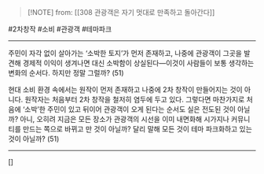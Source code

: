  > [!NOTE] from: [[308 관광객은 자기 멋대로 만족하고 돌아간다]]

#2차창작 #소비 #관광객 #테마파크 

--- 
주민이 자각 없이 살아가는 ‘소박한 토지’가 먼저 존재하고, 나중에 관광객이 그곳을 발견해 경제적 이익이 생겨나면 대신 소박함이 상실된다—이것이 사람들이 보통 생각하는 변화의 순서다. 하지만 정말 그럴까? (51)

현대 소비 환경 속에서는 원작이 먼저 존재하고 나중에 2차 창작이 만들어지는 것이 아니다. 원작자는 처음부터 2차 창작을 철저히 염두에 두고 있다. 그렇다면 마찬가지로 처음에 ‘소박’한 주민이 있고 뒤이어 관광객이 오게 된다는 순서도 실은 전도된 것이 아닐까? 아니, 오히려 지금은 모든 장소가 관광객의 시선을 이미 내면화해 시가지나 커뮤니티를 만드는 쪽으로 바뀌고 만 것이 아닐까? 달리 말해 모든 것이 테마 파크화하고 있는 것이 아닐까? (51)

--- 
[]